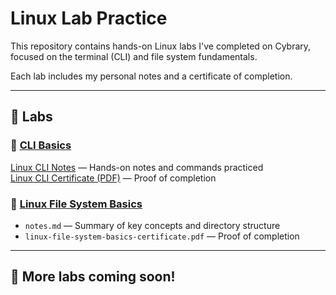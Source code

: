 # Linux Lab Practice

This repository contains hands-on Linux labs I've completed on Cybrary, focused on the terminal (CLI) and file system fundamentals.

Each lab includes my personal notes and a certificate of completion.

---

## 🧪 Labs

### 🔹 [CLI Basics](./cli-basics/)
[Linux CLI Notes](./cli-basics/notes.md) — Hands-on notes and commands practiced  
[Linux CLI Certificate (PDF)](./cli-basics/linux-cli-certificate.pdf) — Proof of completion

### 🔹 [Linux File System Basics](./file-system-basics/)
- `notes.md` — Summary of key concepts and directory structure
- `linux-file-system-basics-certificate.pdf` — Proof of completion

---

## 📌 More labs coming soon!

